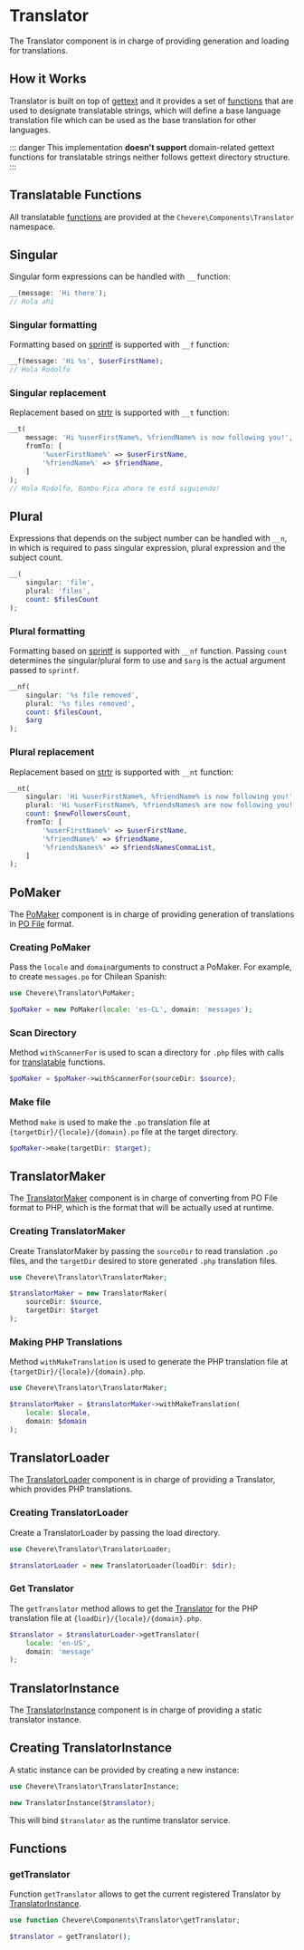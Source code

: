 # Translator

The Translator component is in charge of providing generation and loading for translations.

## How it Works

Translator is built on top of [gettext](https://www.gnu.org/software/gettext/) and it provides a set of [functions](https://github.com/chevere/chevere/blob/main/src/Chevere/Components/Translator/functions.php) that are used to designate translatable strings, which will define a base language translation file which can be used as the base translation for other languages.

::: danger
This implementation **doesn't support** domain-related gettext functions for translatable strings neither follows gettext directory structure.
:::

## Translatable Functions

All translatable [functions](https://github.com/chevere/chevere/blob/main/src/Chevere/Components/Translator/functions.php) are provided at the `Chevere\Components\Translator` namespace.

## Singular

Singular form expressions can be handled with `__` function:

```php
__(message: 'Hi there');
// Hola ahí
```

### Singular formatting

Formatting based on [sprintf](https://php.net/sprintf) is supported with `__f` function:

```php
__f(message: 'Hi %s', $userFirstName);
// Hola Rodolfo
```

### Singular replacement

Replacement based on [strtr](https://php.net/strtr) is supported with `__t` function:

```php
__t(
    message: 'Hi %userFirstName%, %friendName% is now following you!',
    fromTo: [
        '%userFirstName%' => $userFirstName,
        '%friendName%' => $friendName,
    ]
);
// Hola Rodolfo, Bombo Fica ahora te está siguiendo!
```

## Plural

Expressions that depends on the subject number can be handled with `__n`, in which is required to pass singular expression, plural expression and the subject count.

```php
__(
    singular: 'file',
    plural: 'files',
    count: $filesCount
);
```

### Plural formatting

Formatting based on [sprintf](https://php.net/sprintf) is supported with `__nf` function. Passing `count` determines the singular/plural form to use and `$arg` is the actual argument passed to `sprintf`.

```php
__nf(
    singular: '%s file removed',
    plural: '%s files removed',
    count: $filesCount,
    $arg
);
```

### Plural replacement

Replacement based on [strtr](https://php.net/strtr) is supported with `__nt` function:

```php
__nt(
    singular: 'Hi %userFirstName%, %friendName% is now following you!',
    plural: 'Hi %userFirstName%, %friendsNames% are now following you!',
    count: $newFollowersCount,
    fromTo: [
        '%userFirstName%' => $userFirstName,
        '%friendName%' => $friendName,
        '%friendsNames%' => $friendsNamesCommaList,
    ]
);
```

## PoMaker

The [PoMaker](../reference/Chevere/Components/Translator/PoMaker.md) component is in charge of providing generation of translations in [PO File](https://www.gnu.org/software/gettext/manual/html_node/PO-Files.html) format.

### Creating PoMaker

Pass the `locale` and `domain`arguments to construct a PoMaker. For example, to create `messages.po` for Chilean Spanish:

```php
use Chevere\Translator\PoMaker;

$poMaker = new PoMaker(locale: 'es-CL', domain: 'messages');
```

### Scan Directory

Method `withScannerFor` is used to scan a directory for `.php` files with calls for [translatable](#how-it-works) functions.

```php
$poMaker = $poMaker->withScannerFor(sourceDir: $source);
```

### Make file

Method `make` is used to make the `.po` translation file at `{targetDir}/{locale}/{domain}.po` file at the target directory.

```php
$poMaker->make(targetDir: $target);
```

## TranslatorMaker

The [TranslatorMaker](../reference/Chevere/Components/Translator/TranslatorMaker.md) component is in charge of converting from PO File format to PHP, which is the format that will be actually used at runtime.

### Creating TranslatorMaker

Create TranslatorMaker by passing the `sourceDir` to read translation `.po` files, and the `targetDir` desired to store generated `.php` translation files.

```php
use Chevere\Translator\TranslatorMaker;

$translatorMaker = new TranslatorMaker(
    sourceDir: $source,
    targetDir: $target
);
```

### Making PHP Translations

Method `withMakeTranslation` is used to generate the PHP translation file at `{targetDir}/{locale}/{domain}.php`.

```php
use Chevere\Translator\TranslatorMaker;

$translatorMaker = $translatorMaker->withMakeTranslation(
    locale: $locale,
    domain: $domain
);
```

## TranslatorLoader

The [TranslatorLoader](../reference/Chevere/Components/Translator/TranslatorLoader.md) component is in charge of providing a Translator, which provides PHP translations.

### Creating TranslatorLoader

Create a TranslatorLoader by passing the load directory.

```php
use Chevere\Translator\TranslatorLoader;

$translatorLoader = new TranslatorLoader(loadDir: $dir);
```

### Get Translator

The `getTranslator` method allows to get the [Translator](https://github.com/php-gettext/Translator) for the PHP translation file at `{loadDir}/{locale}/{domain}.php`.

```php
$translator = $translatorLoader->getTranslator(
    locale: 'en-US',
    domain: 'message'
);
```

## TranslatorInstance

The [TranslatorInstance](../reference/Chevere/Components/Translator/TranslatorInstance.md) component is in charge of providing a static translator instance.

## Creating TranslatorInstance

A static instance can be provided by creating a new instance:

```php
use Chevere\Translator\TranslatorInstance;

new TranslatorInstance($translator);
```

This will bind `$translator` as the runtime translator service.

## Functions

### getTranslator

Function `getTranslator` allows to get the current registered Translator by [TranslatorInstance](#translatorinstance).

```php
use function Chevere\Components\Translator\getTranslator;

$translator = getTranslator();
```
